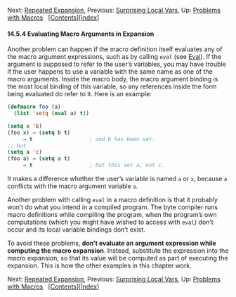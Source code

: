 

Next: [Repeated Expansion](Repeated-Expansion.html), Previous: [Surprising Local Vars](Surprising-Local-Vars.html), Up: [Problems with Macros](Problems-with-Macros.html)   \[[Contents](index.html#SEC_Contents "Table of contents")]\[[Index](Index.html "Index")]

#### 14.5.4 Evaluating Macro Arguments in Expansion

Another problem can happen if the macro definition itself evaluates any of the macro argument expressions, such as by calling `eval` (see [Eval](Eval.html)). If the argument is supposed to refer to the user’s variables, you may have trouble if the user happens to use a variable with the same name as one of the macro arguments. Inside the macro body, the macro argument binding is the most local binding of this variable, so any references inside the form being evaluated do refer to it. Here is an example:

```lisp
(defmacro foo (a)
  (list 'setq (eval a) t))
```

```lisp
(setq x 'b)
(foo x) → (setq b t)
     ⇒ t                  ; and b has been set.
;; but
(setq a 'c)
(foo a) → (setq a t)
     ⇒ t                  ; but this set a, not c.
```

It makes a difference whether the user’s variable is named `a` or `x`, because `a` conflicts with the macro argument variable `a`.

Another problem with calling `eval` in a macro definition is that it probably won’t do what you intend in a compiled program. The byte compiler runs macro definitions while compiling the program, when the program’s own computations (which you might have wished to access with `eval`) don’t occur and its local variable bindings don’t exist.

To avoid these problems, **don’t evaluate an argument expression while computing the macro expansion**. Instead, substitute the expression into the macro expansion, so that its value will be computed as part of executing the expansion. This is how the other examples in this chapter work.

Next: [Repeated Expansion](Repeated-Expansion.html), Previous: [Surprising Local Vars](Surprising-Local-Vars.html), Up: [Problems with Macros](Problems-with-Macros.html)   \[[Contents](index.html#SEC_Contents "Table of contents")]\[[Index](Index.html "Index")]
